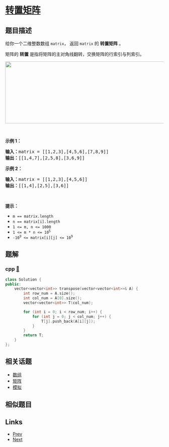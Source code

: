 
# [转置矩阵](https://leetcode-cn.com/problems/transpose-matrix)

## 题目描述

<p>给你一个二维整数数组 <code>matrix</code>， 返回 <code>matrix</code> 的 <strong>转置矩阵</strong> 。</p>

<p>矩阵的 <strong>转置</strong> 是指将矩阵的主对角线翻转，交换矩阵的行索引与列索引。</p>

<p><img alt="" src="https://assets.leetcode.com/uploads/2021/02/10/hint_transpose.png" style="width: 600px; height: 197px;" /></p>

<p> </p>

<p><strong>示例 1：</strong></p>

<pre>
<strong>输入：</strong>matrix = [[1,2,3],[4,5,6],[7,8,9]]
<strong>输出：</strong>[[1,4,7],[2,5,8],[3,6,9]]
</pre>

<p><strong>示例 2：</strong></p>

<pre>
<strong>输入：</strong>matrix = [[1,2,3],[4,5,6]]
<strong>输出：</strong>[[1,4],[2,5],[3,6]]
</pre>

<p> </p>

<p><strong>提示：</strong></p>

<ul>
	<li><code>m == matrix.length</code></li>
	<li><code>n == matrix[i].length</code></li>
	<li><code>1 <= m, n <= 1000</code></li>
	<li><code>1 <= m * n <= 10<sup>5</sup></code></li>
	<li><code>-10<sup>9</sup> <= matrix[i][j] <= 10<sup>9</sup></code></li>
</ul>


## 题解

### cpp [🔗](transpose-matrix.cpp) 
```cpp
class Solution {
public:
    vector<vector<int>> transpose(vector<vector<int>>& A) {
        int row_num = A.size();
        int col_num = A[0].size();
        vector<vector<int>> T(col_num);

        for (int i = 0; i < row_num; i++) {
            for (int j = 0; j < col_num; j++) {
                T[j].push_back(A[i][j]);
            }
        }
        return T;
    }
};
```


## 相关话题

- [数组](../../tags/array.md) 
- [矩阵](../../tags/matrix.md) 
- [模拟](../../tags/simulation.md) 


## 相似题目



## Links

- [Prev](../lemonade-change/README.md) 
- [Next](../binary-gap/README.md) 

